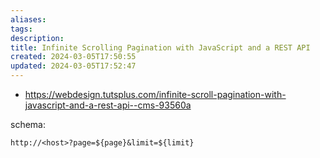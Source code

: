 ```yaml
---
aliases: 
tags: 
description:
title: Infinite Scrolling Pagination with JavaScript and a REST API
created: 2024-03-05T17:50:55
updated: 2024-03-05T17:52:47
---
```

- <https://webdesign.tutsplus.com/infinite-scroll-pagination-with-javascript-and-a-rest-api--cms-93560a>

schema:

```
http://<host>?page=${page}&limit=${limit}
```
